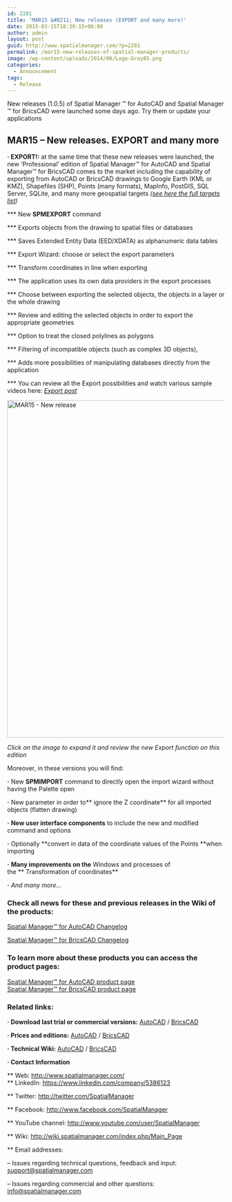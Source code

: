 ```yaml
---
id: 2281
title: 'MAR15 &#8211; New releases (EXPORT and many more)'
date: 2015-03-15T18:39:15+00:00
author: admin
layout: post
guid: http://www.spatialmanager.com/?p=2281
permalink: /mar15-new-releases-of-spatial-manager-products/
image: /wp-content/uploads/2014/06/Logo-Grey85.png
categories:
  - Announcement
tags:
  - Release
---
```

New releases (1.0.5) of Spatial Manager ™ for AutoCAD and Spatial Manager ™ for BricsCAD were launched some days ago. Try them or update your applications<!--more-->

## MAR15 &#8211; New releases. EXPORT and many more

**· EXPORT!:** at the same time that these new releases were launched, the new &#8216;Professional&#8217; edition of Spatial Manager™ for AutoCAD and Spatial Manager™ for BricsCAD comes to the market including the capability of exporting from AutoCAD or BricsCAD drawings to Google Earth (KML or KMZ), Shapefiles (SHP), Points (many formats), MapInfo, PostGIS, SQL Server, SQLite, and many more geospatial targets _(<a title="Spatial Manager Data Providers" href="http://wiki.spatialmanager.com/index.php/Spatial_Manager%E2%84%A2_for_AutoCAD_-_FAQs:_Providers" target="_blank" rel="nofollow"><span>see here the full targets list</span></a>)_
  
\*** New **SPMEXPORT** command
  
\*** Exports objects from the drawing to spatial files or databases
  
\*** Saves Extended Entity Data (EED/XDATA) as alphanumeric data tables
  
\*** Export Wizard: choose or select the export parameters
  
\*** Transform coordinates in line when exporting
  
\*** The application uses its own data providers in the export processes
  
\*** Choose between exporting the selected objects, the objects in a layer or the whole drawing
  
\*** Review and editing the selected objects in order to export the appropriate geometries
  
\*** Option to treat the closed polylines as polygons
  
\*** Filtering of incompatible objects (such as complex 3D objects),
  
\*** Adds more possibilities of manipulating databases directly from the application
  
\*** You can review all the Export possibilities and watch various sample videos here: <a title="Export blog post" href="http://wp.me/p43jav-Ad" target="_blank" rel="nofollow"><em>Export post</em></a>

<a href="http://www.spatialmanager.com/wp-content/uploads/2015/03/MAR15-New-release.png" target="_blank" rel="nofollow"><img src="http://www.spatialmanager.com/wp-content/uploads/2015/03/MAR15-New-release.png" alt="MAR15 - New release" width="625" height="782" srcset="http://www.spatialmanager.com/wp-content/uploads/2015/03/MAR15-New-release.png 701w, http://www.spatialmanager.com/wp-content/uploads/2015/03/MAR15-New-release-239x300.png 239w, http://www.spatialmanager.com/wp-content/uploads/2015/03/MAR15-New-release-624x780.png 624w" sizes="(max-width: 625px) 100vw, 625px" /></a>

_<span><span><em>Click on the image to expand it and review the new Export function on this edition</em><br /> </span></span>_

<span>Moreover, in</span> <span>these versions</span> you will find:

**·** New **SPMIMPORT** command to directly open the import wizard without having the Palette open
  
**·** New parameter in order to** ignore the Z coordinate** for all imported objects (flatten drawing)
  
**·** **New user interface components** to include the new and modified command and options
  
**·** Optionally **convert in data of the coordinate values of the Points **when importing
  
**·** **Many <span>improvements</span> on the** Windows and processes of the ** Transformation of coordinates**
  
<span><span><strong>·</strong> <em>And many more&#8230;</em></span></span>_<span><span><br /> </span></span>_

### Check all news for these and previous releases in the Wiki of the products:

<a title="Spatial Manager™ for AutoCAD Wiki Changelog" href="http://wiki.spatialmanager.com/index.php/Spatial_Manager%E2%84%A2_for_AutoCAD_Changelog" target="_blank" rel="nofollow"><span>Spatial Manager™ for AutoCAD Changelog</span></a>
  
<a title="Spatial Manager™ for BricsCAD Wiki Changelog" href="http://wiki.spatialmanager.com/index.php/Spatial_Manager%E2%84%A2_for_BricsCAD_Changelog" target="_blank" rel="nofollow"><span>Spatial Manager™ for BricsCAD Changelog</span></a>

### To learn more about these products you can access the product pages:

<p>
  <a title="Spatial Manager™ - Spatial Manager™ for AutoCAD" href="http://www.spatialmanager.com/spm-forautocad/" target="_blank" rel="nofollow"><span>Spatial Manager™ for AutoCAD product page</span></a><br /> <a title="Spatial Manager™ - Spatial Manager™ for BricsCAD" href="http://www.spatialmanager.com/spm-forbricscad/" target="_blank" rel="nofollow"><span>Spatial Manager™ for BricsCAD product page</span></a>
</p>

### Related links:

**· Download last trial or commercial versions:** <a title="Spatial Manager for AutoCAD Download" href="http://www.spatialmanager.com/download/spatial-manager-autocad/" target="_blank" rel="nofollow">AutoCAD</a> / <a title="Spatial Manager for BricsCAD Download" href="http://www.spatialmanager.com/download/spatial-manager-bricscad/" target="_blank" rel="nofollow">BricsCAD</a>
  
**· Prices and editions:** <a title="Spatial Manager for AutoCAD prices page" href="http://www.spatialmanager.com/spm-forautocad-prices/" target="_blank" rel="nofollow">AutoCAD</a> / <a title="Spatial Manager for BricsCAD prices page" href="http://www.spatialmanager.com/spm-forbricscad-prices/" target="_blank" rel="nofollow">BricsCAD</a>
  
**· Technical Wiki:** <a title="Spatial Manager for AutoCAD Wiki Introduction" href="http://wiki.spatialmanager.com/index.php/Spatial_Manager%E2%84%A2_for_AutoCAD" target="_blank" rel="nofollow">AutoCAD</a> / <a title="Spatial Manager for BricsCAD Wiki Introduction" href="http://wiki.spatialmanager.com/index.php/Spatial_Manager%E2%84%A2_for_BricsCAD" target="_blank" rel="nofollow">BricsCAD</a>
  
**· Contact Information**
  
** Web: <a title="Spatial Manager Web" href="http://www.spatialmanager.com/" target="_blank" rel="nofollow">http://www.spatialmanager.com/<br /> </a>** LinkedIn: <a title="Spatial Manager on LinkedIn" href="https://www.linkedin.com/company/5386123" target="_blank" rel="nofollow">https://www.linkedin.com/company/5386123</a>
  
** Twitter: <a title="Spatial Manager on Twitter" href="http://twitter.com/SpatialManager" target="_blank" rel="nofollow">http://twitter.com/SpatialManager</a>
  
** Facebook: <a title="Spatial Manager on Facebook" href="http://www.facebook.com/SpatialManager" target="_blank" rel="nofollow">http://www.facebook.com/SpatialManager</a>
  
** YouTube channel: <a title="Spatial Manager YouTube channel" href="http://www.youtube.com/user/SpatialManager" target="_blank" rel="nofollow">http://www.youtube.com/user/SpatialManager</a>
  
** Wiki: <a title="Spatial Manager Wiki" href="http://wiki.spatialmanager.com/index.php/Main_Page" target="_blank" rel="nofollow">http://wiki.spatialmanager.com/index.php/Main_Page</a>
  
** Email addresses:
  
&#8211; Issues regarding technical questions, feedback and input: <a title="Spatial Manager Support" href="mailto:support@spatialmanager.com" target="_blank" rel="nofollow">support@spatialmanager.com</a>
  
&#8211; Issues regarding commercial and other questions: <a title="Spatial Manager Info" href="mailto:info@spatialmanager.com" target="_blank" rel="nofollow">info@spatialmanager.com</a>